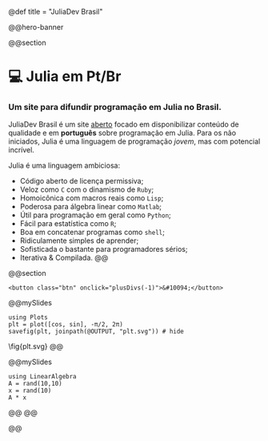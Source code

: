 @def title = "JuliaDev Brasil"


@@hero-banner

@@section
# :computer: Julia em Pt/Br
### Um site para difundir programação em Julia no Brasil.
JuliaDev Brasil é um site [aberto](https://github.com/JuliaDevBrasil/juliadevbrasil.github.io)
focado em disponibilizar conteúdo de qualidade e em **português** sobre programação em Julia.
Para os não iniciados, Julia é uma linguagem de programação *jovem*, mas  com potencial incrível.

Julia é uma linguagem ambiciosa:
* Código aberto de licença permissiva;
* Veloz como `C` com o dinamismo de `Ruby`;
* Homoicônica com macros reais como `Lisp`;
* Poderosa para álgebra linear como `Matlab`;
* Útil para programação em geral como `Python`;
* Fácil para estatística como `R`;
* Boa em concatenar programas como `shell`;
* Ridiculamente simples de aprender;
* Sofisticada o bastante para programadores sérios;
* Iterativa & Compilada.
@@ <!-- section end -->

@@section
~~~
<button class="btn" onclick="plusDivs(-1)">&#10094;</button>
~~~

@@mySlides
```julia:plot
using Plots
plt = plot([cos, sin], -π/2, 2π)
savefig(plt, joinpath(@OUTPUT, "plt.svg")) # hide
```
\fig{plt.svg}
@@ <!-- mySlides end -->

@@mySlides
```julia:plot
using LinearAlgebra
A = rand(10,10)
x = rand(10)
A * x
```
@@ <!-- mySlides end -->
@@ <!-- section end -->

@@ <!-- hero-banner end -->

<!-- ~~~ -->
<!-- <img class="mySlides" src="./assets/coffee.jpg"> -->
<!-- <button class="btn" onclick="plusDivs(-1)">&#10094;</button> -->
<!-- <div class="mySlides"> -->
<!--   <p>Exemplo Slide 1</p> -->
<!-- </div> -->
<!-- <div class="mySlides"> -->
<!--   <p>Exemplo Slide 2</p> -->
<!-- </div> -->
<!-- ~~~ -->
